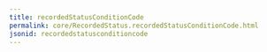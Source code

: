 ```yaml
---
title: recordedStatusConditionCode
permalink: core/RecordedStatus.recordedStatusConditionCode.html
jsonid: recordedstatusconditioncode
---
```

